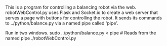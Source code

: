 This is a program for controlling a balancing robot via the web.
robotWebControl.py uses Flask and Socket.io to create a web server that 
serves a page with buttons for controlling the robot.  It sends its commands to
../python/balance.py via a named pipe called 'pipe'.

Run in two windows.
sudo ../python/balance.py < pipe  # Reads from the named pipe
./robotWebControl.py
